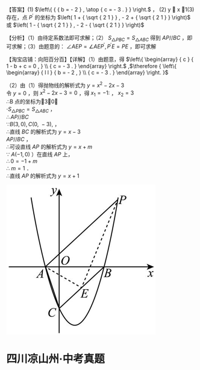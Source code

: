 【答案】(1) $\left\{ { { b = - 2 } , \atop { c = - 3 . } } \right.$ ， (2) y  x 1(3)存在，点 $P ^ { \prime }$ 的坐标为 $\left( 1 + { \sqrt { 2 1 } } , - 2 + { \sqrt { 2 1 } } \right)$ 或 $\left( 1 - { \sqrt { 2 1 } } , - 2 - { \sqrt { 2 1 } } \right)$

【分析】（1）由待定系数法即可求解；（2） $S _ { \triangle P B C } = S _ { \triangle A B C }$ 得到 $A P / / B C$ ，即可求解；（3）由题意的： $\angle A E P = \angle A E P ^ { \prime } , P ^ { \prime } E = P E$ ，即可求解

【淘宝店铺：向阳百分百】【详解】（1）由题意，得 $\left\{ \begin{array} { c } { 1 - b + c = 0 , } \\ { c = - 3 . } \end{array} \right.$ ,$\therefore { \left\{ \begin{array} { l l } { b = - 2 , } \\ { c = - 3 . } \end{array} \right. }$

（2）由（1）得抛物线的解析式为 $y { = } x ^ { 2 } - 2 x - 3$   
令 $y = 0$ ，则 $x ^ { 2 } - 2 x - 3 = 0$ ，得 $x _ { 1 } = - 1 :$ ， $x _ { 2 } = 3$   
∴B 点的坐标为3，0  
$\cdot S _ { \triangle P B C } = S _ { \triangle A B C }$ ，  
$\therefore A P / / B C$   
$\because B ( 3 , 0 ) , C ( 0 , \ - 3 ) ,$ ，  
∴直线 $B C$ 的解析式为 $y = x - 3$   
$A P / / B C$ ，  
∴可设直线 $A P$ 的解析式为 $y = x + m$   
∵ $A ( - 1 , 0 )$ ）在直线 $A P$ 上，  
$\therefore 0 = - 1 + m$   
∴ $m = 1$ ．  
∴直线 $A P$ 的解析式为 $y = x + 1$

![](<../../qs_image_DB/专题3-3_二次函数面积定值、比例问题以及米勒角问题（解析版）_/895413bfd298956454fc098042790185a31dbba05ab34e755a6affdb336d192b.jpg>)

# 四川凉山州·中考真题
